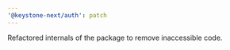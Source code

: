 ```yaml
---
'@keystone-next/auth': patch
---
```


Refactored internals of the package to remove inaccessible code.
